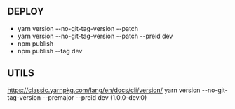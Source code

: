 ## DEPLOY
- yarn version --no-git-tag-version --patch
- yarn version --no-git-tag-version --patch --preid dev
- npm publish
- npm publish --tag dev


## UTILS
https://classic.yarnpkg.com/lang/en/docs/cli/version/
yarn version --no-git-tag-version --premajor --preid dev (1.0.0-dev.0)